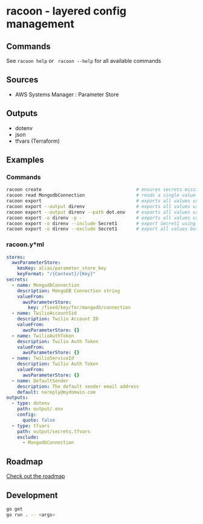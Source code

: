 # racoon - layered config management

## Commands

See `racoon help` or ` racoon --help` for all available commands

## Sources

- AWS Systems Manager : Parameter Store

## Outputs

- dotenv
- json
- tfvars (Terraform)

## Examples

### Commands

```bash
racoon create                                   # ensures secrets missing in the remote store are created by prompting the user for input
racoon read MongodbConnection                   # reads a single value and writes it's value to stdout
racoon export                                   # exports all values using the outputs defines in the manifest file
racoon export --output direnv                   # exports all values using the direnv output defined in the manifest file
racoon export --output direnv --path dot.env    # exports all values using the direnv output to the specified path
racoon export -o direnv -p -                    # exports all values using the direnv output, writing the result to stdout
racoon export -o direnv --include Secret1       # export Secret1 using the direnv output
racoon export -o direnv --exclude Secret1       # export all values but Secret1 using the direnv output
```

### racoon.y\*ml

```yaml
stores:
  awsParameterStore:
    kmsKey: alias/parameter_store_key
    keyFormat: "/{Context}/{Key}"
secrets:
  - name: MongodbConnection
    description: MongoDB Connection string
    valueFrom:
      awsParameterStore:
        key: /fixed/key/for/mongodb/connection
  - name: TwilioAccountSid
    description: Twilio Account ID
    valueFrom:
      awsParameterStore: {}
  - name: TwilioAuthToken
    description: Twilio Auth Token
    valueFrom:
      awsParameterStore: {}
  - name: TwilioServiceId
    description: Twilio Auth Token
    valueFrom:
      awsParameterStore: {}
  - name: DefaultSender
    description: The default sender email address
    default: noreply@mydomain.com
outputs:
  - type: dotenv
    path: output/.env
    config:
      quote: false
  - type: tfvars
    path: output/secrets.tfvars
    exclude:
      - MongodbConnection
```

## Roadmap

[Check out the roadmap](https://github.com/orgs/dotnetmentor/projects/1)

## Development

```sh
go get
go run . -- <args>
```

